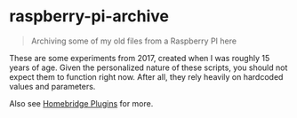 # raspberry-pi-archive

> Archiving some of my old files from a Raspberry PI here

These are some experiments from 2017, created when I was roughly 15 years of age. Given the personalized nature of these scripts, you should not expect them to function right now. After all, they rely heavily on hardcoded values and parameters.

Also see [Homebridge Plugins](https://github.com/marcjulianschwarz/homebridge-plugins) for more.
